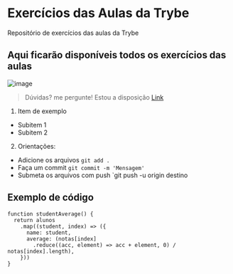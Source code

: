 # Exercícios das Aulas da Trybe
Repositório de exercícios das aulas da Trybe

## Aqui ficarão disponíveis todos os exercícios das aulas

![image](https://user-images.githubusercontent.com/11057411/90800659-5507fc00-e2eb-11ea-851f-263569e73961.png)

> Dúvidas? me pergunte! Estou a disposição
[Link](https://linkedin.com/in/dilenio)

1. Item de exemplo
  * Subitem 1
  * Subitem 2
  
2. Orientações:
 * Adicione os arquivos `git add .`
 * Faça um commit `git commit -m 'Mensagem'`
 * Submeta os arquivos com push `git push -u origin destino

## Exemplo de código

```
function studentAverage() {
  return alunos
    .map((student, index) => ({
      name: student,
      average: (notas[index]
        .reduce((acc, element) => acc + element, 0) / notas[index].length),
    }))
}
```

